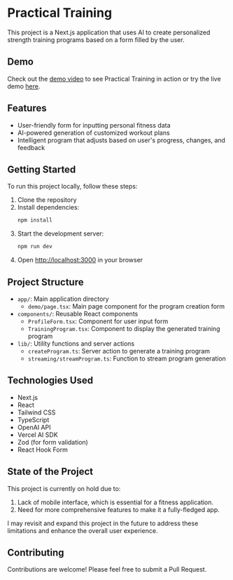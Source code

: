 # Practical Training

This project is a Next.js application that uses AI to create personalized strength training programs based on a form filled by the user.

## Demo

Check out the [demo video](https://youtu.be/eB_eud9jf8g) to see Practical Training in action or try the live demo [here](https://practical-training.vercel.app/).

## Features

- User-friendly form for inputting personal fitness data
- AI-powered generation of customized workout plans
- Intelligent program that adjusts based on user's progress, changes, and feedback

## Getting Started

To run this project locally, follow these steps:

1. Clone the repository
2. Install dependencies:
   ```bash
   npm install
   ```
3. Start the development server:
   ```bash
   npm run dev
   ```
4. Open [http://localhost:3000](http://localhost:3000) in your browser

## Project Structure

- `app/`: Main application directory
  - `demo/page.tsx`: Main page component for the program creation form
- `components/`: Reusable React components
  - `ProfileForm.tsx`: Component for user input form
  - `TrainingProgram.tsx`: Component to display the generated training program
- `lib/`: Utility functions and server actions
  - `createProgram.ts`: Server action to generate a training program
  - `streaming/streamProgram.ts`: Function to stream program generation

## Technologies Used

- Next.js
- React
- Tailwind CSS
- TypeScript
- OpenAI API
- Vercel AI SDK
- Zod (for form validation)
- React Hook Form


## State of the Project

This project is currently on hold due to:

1. Lack of mobile interface, which is essential for a fitness application.
2. Need for more comprehensive features to make it a fully-fledged app.

I may revisit and expand this project in the future to address these limitations and enhance the overall user experience.

## Contributing

Contributions are welcome! Please feel free to submit a Pull Request.
